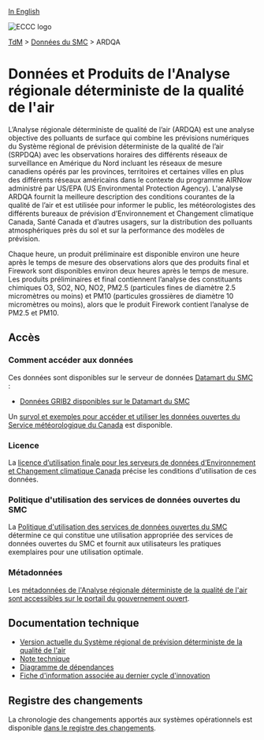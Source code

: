 [In English](readme_rdaqa_en.md)

![ECCC logo](../../img_eccc-logo.png)

[TdM](../../readme_fr.md) > [Données du SMC](../readme_fr.md) > ARDQA

# Données et Produits de l'Analyse régionale déterministe de la qualité de l'air 

L’Analyse régionale déterministe de qualité de l’air (ARDQA) est une analyse objective des polluants de surface qui combine les prévisions numériques du Système régional de prévision déterministe de la qualité de l’air (SRPDQA) avec les observations horaires des différents réseaux de surveillance en Amérique du Nord incluant les réseaux de mesure canadiens opérés par les provinces, territoires et certaines villes en plus des différents réseaux américains dans le contexte du programme AIRNow administré par US/EPA (US Environmental Protection Agency). L'analyse ARDQA fournit la meilleure description des conditions courantes de la qualité de l’air et est utilisée pour informer le public, les météorologistes des différents bureaux de prévision d’Environnement et Changement climatique Canada, Santé Canada et d’autres usagers, sur la distribution des polluants atmosphériques près du sol et sur la performance des modèles de prévision.

Chaque heure, un produit préliminaire est disponible environ une heure après le temps de mesure des observations alors que des produits final et Firework sont disponibles environ deux heures après le temps de mesure. Les produits préliminaires et final contiennent l’analyse des constituants chimiques O3, SO2, NO, NO2, PM2.5 (particules fines de diamètre 2.5 micromètres ou moins) et PM10 (particules grossières de diamètre 10 micromètres ou moins), alors que le produit Firework contient l’analyse de PM2.5 et PM10.

## Accès

### Comment accéder aux données

Ces données sont disponibles sur le serveur de données [Datamart du SMC](../../msc-datamart/readme_fr.md) :

* [Données GRIB2 disponibles sur le Datamart du SMC](readme_rdaqa-datamart_fr.md) 

Un [survol et exemples pour accéder et utiliser les données ouvertes du Service météorologique du Canada](../../usage/readme_fr.md) est disponible. 

### Licence

La [licence d’utilisation finale pour les serveurs de données d’Environnement et Changement climatique Canada](../../licence/readme_fr.md) précise les conditions d'utilisation de ces données.

### Politique d'utilisation des services de données ouvertes du SMC

La [Politique d'utilisation des services de données ouvertes du SMC](../../usage-policy/readme_fr.md) détermine ce qui constitue une utilisation appropriée des services de données ouvertes du SMC et fournit aux utilisateurs les pratiques exemplaires pour une utilisation optimale.

### Métadonnées

Les [métadonnées de l'Analyse régionale déterministe de la qualité de l'air sont accessibles sur le portail du gouvernement ouvert](https://catalogue.ec.gc.ca/geonetwork/srv/fre/catalog.search#/metadata/1f11ed9f-b13d-497b-853a-997b991195a1).


## Documentation technique

* [Version actuelle du Système régional de prévision déterministe de la qualité de l'air](https://collaboration.cmc.ec.gc.ca/cmc/cmoi/product_guide/docs/tech_specifications/tech_specifications_RDAQA_f.pdf) 
* [Note technique](http://collaboration.cmc.ec.gc.ca/cmc/CMOI/product_guide/docs/tech_notes/technote_rdaqa_f.pdf)
* [Diagramme de dépendances](https://collaboration.cmc.ec.gc.ca/cmc/cmos/public_doc/msc-data/nwep-dependency-diagrams/system_RDAQA_FW_fr.svg) 
* [Fiche d'information associée au dernier cycle d'innovation](https://collaboration.cmc.ec.gc.ca/cmc/cmoi/product_guide/docs/fact_sheets/factsheet_rdaqa_f.pdf)

## Registre des changements 

La chronologie des changements apportés aux systèmes opérationnels est disponible [dans le registre des changements](changelog_rdaqa_fr.md).

